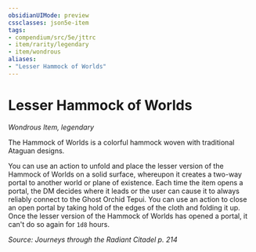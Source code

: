 ```yaml
---
obsidianUIMode: preview
cssclasses: json5e-item
tags:
- compendium/src/5e/jttrc
- item/rarity/legendary
- item/wondrous
aliases: 
- "Lesser Hammock of Worlds"
---
```

# Lesser Hammock of Worlds
*Wondrous Item, legendary*  


The Hammock of Worlds is a colorful hammock woven with traditional Ataguan designs.

You can use an action to unfold and place the lesser version of the Hammock of Worlds on a solid surface, whereupon it creates a two-way portal to another world or plane of existence. Each time the item opens a portal, the DM decides where it leads or the user can cause it to always reliably connect to the Ghost Orchid Tepui. You can use an action to close an open portal by taking hold of the edges of the cloth and folding it up. Once the lesser version of the Hammock of Worlds has opened a portal, it can't do so again for `1d8` hours.

*Source: Journeys through the Radiant Citadel p. 214*